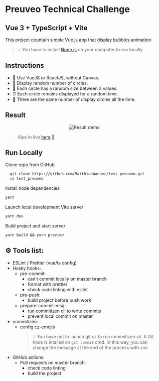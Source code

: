 # Preuveo Technical Challenge

## Vue 3 + TypeScript + Vite

This project countain simple Vue.js app that display bubbles animation

> 💡 You have to install [Node.js](https://nodejs.org/en/ 'Node.js website') on your computer to run locally

## Instructions

- 🧰 Use VueJS or ReactJS, without Canvas.
- 🧮 Display random number of circles.
- 📏 Each circle has a random size between 2 values.
- ⏰ Each circle remains displayed for a random time.
- 🔁 There are the same number of display circles all the time.

## Result

<div style="text-align:center;">

![Result demo](https://i.imgur.com/e3z7VSe.gif)

</div>

> Also in live [here](https://preuveo-bubbles.netlify.app/ 'Node.js website') 🔎

## Run Locally

Clone repo from GitHub

```bash
  git clone https://github.com/MatthiasWanner/test_preuveo.git
  cd test_preuveo
```

Install node dependencies

```bash
yarn
```

Launch local development Vite server

```bash
yarn dev
```

Build project and start server

```bash
yarn build && yarn preview
```

## ⚙️ Tools list:

- ESLint / Prettier (vue/ts config)
- Husky hooks:
  - pre-commit:
    - can't commit locally on master branch
    - format with prettier
    - check code linting with eslint
  - pre-push:
    - build project before push work
  - prepare-commit-msg:
    - run commitizen cli to write commits
    - prevent local commit on master
- commitizen:
  - config cz-emojis
    > 💡 You have not to launch git cz to run commitizen cli. A Git hook is intalled on `git commit` cmd. In this way, you can change the message at the end of the process with vim
- GitHub actions:
  - Pull requests on master branch:
    - check code linting
    - build the project
